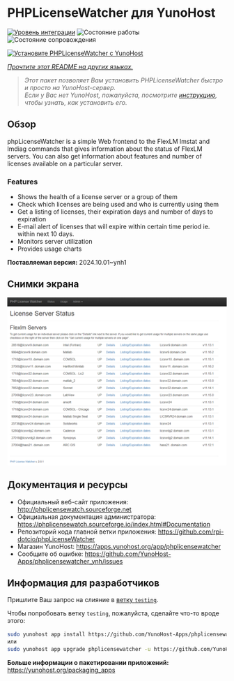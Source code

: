 <!--
Важно: этот README был автоматически сгенерирован <https://github.com/YunoHost/apps/tree/master/tools/readme_generator>
Он НЕ ДОЛЖЕН редактироваться вручную.
-->

# PHPLicenseWatcher для YunoHost

[![Уровень интеграции](https://dash.yunohost.org/integration/phplicensewatcher.svg)](https://ci-apps.yunohost.org/ci/apps/phplicensewatcher/) ![Состояние работы](https://ci-apps.yunohost.org/ci/badges/phplicensewatcher.status.svg) ![Состояние сопровождения](https://ci-apps.yunohost.org/ci/badges/phplicensewatcher.maintain.svg)

[![Установите PHPLicenseWatcher с YunoHost](https://install-app.yunohost.org/install-with-yunohost.svg)](https://install-app.yunohost.org/?app=phplicensewatcher)

*[Прочтите этот README на других языках.](./ALL_README.md)*

> *Этот пакет позволяет Вам установить PHPLicenseWatcher быстро и просто на YunoHost-сервер.*  
> *Если у Вас нет YunoHost, пожалуйста, посмотрите [инструкцию](https://yunohost.org/install), чтобы узнать, как установить его.*

## Обзор

phpLicenseWatcher is a simple Web frontend to the FlexLM lmstat and lmdiag commands that gives information about the status of FlexLM servers. You can also get information about features and number of licenses available on a particular server.

### Features

- Shows the health of a license server or a group of them
- Check which licenses are being used and who is currently using them
- Get a listing of licenses, their expiration days and number of days to expiration
- E-mail alert of licenses that will expire within certain time period ie. within next 10 days.
- Monitors server utilization
- Provides usage charts


**Поставляемая версия:** 2024.10.01~ynh1

## Снимки экрана

![Снимок экрана PHPLicenseWatcher](./doc/screenshots/screenshot1.png)

## Документация и ресурсы

- Официальный веб-сайт приложения: <http://phplicensewatch.sourceforge.net>
- Официальная документация администратора: <https://phplicensewatch.sourceforge.io/index.html#Documentation>
- Репозиторий кода главной ветки приложения: <https://github.com/rpi-dotcio/phpLicenseWatcher>
- Магазин YunoHost: <https://apps.yunohost.org/app/phplicensewatcher>
- Сообщите об ошибке: <https://github.com/YunoHost-Apps/phplicensewatcher_ynh/issues>

## Информация для разработчиков

Пришлите Ваш запрос на слияние в [ветку `testing`](https://github.com/YunoHost-Apps/phplicensewatcher_ynh/tree/testing).

Чтобы попробовать ветку `testing`, пожалуйста, сделайте что-то вроде этого:

```bash
sudo yunohost app install https://github.com/YunoHost-Apps/phplicensewatcher_ynh/tree/testing --debug
или
sudo yunohost app upgrade phplicensewatcher -u https://github.com/YunoHost-Apps/phplicensewatcher_ynh/tree/testing --debug
```

**Больше информации о пакетировании приложений:** <https://yunohost.org/packaging_apps>
